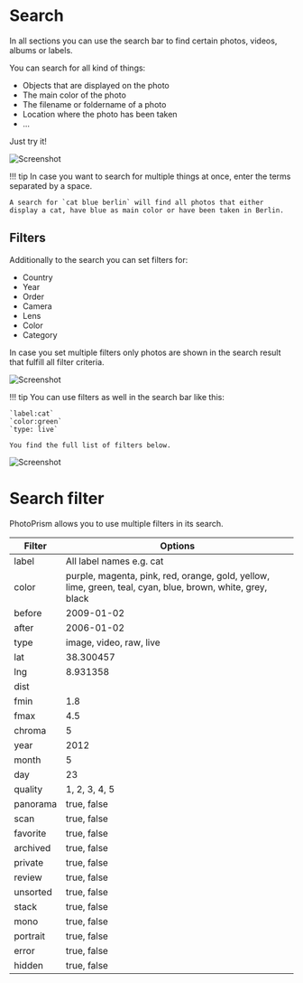 # Search #
In all sections you can use the search bar to find certain photos, videos, albums or labels.

You can search for all kind of things:

* Objects that are displayed on the photo
* The main color of the photo
* The filename or foldername of a photo
* Location where the photo has been taken
* ...

Just try it!

   ![Screenshot](img/search-beach.png)

!!! tip
    In case you want to search for multiple things at once, enter the terms separated by a space.
    
    A search for `cat blue berlin` will find all photos that either display a cat, have blue as main color or have been taken in Berlin.

## Filters ##
Additionally to the search you can set filters for:

* Country
* Year
* Order
* Camera
* Lens
* Color
* Category

In case you set multiple filters only photos are shown in the search result that fulfill all filter criteria.

 ![Screenshot](img/color-red.png)

!!! tip
    You can use filters as well in the search bar like this:
    
    `label:cat`
    `color:green`
    `type: live`
    
    You find the full list of filters below.
    
   ![Screenshot](img/color-green.png)


# Search filter #
PhotoPrism allows you to use multiple filters in its search.
    
| Filter      | Options |
| ----------- | ----------- |
| label      |    All label names e.g. cat    |
| color  | purple, magenta, pink, red, orange, gold, yellow, lime, green, teal, cyan, blue, brown, white, grey, black       |
| before      |   2009-01-02     |
| after      |    2006-01-02    |
| type     |   image, video, raw, live     |
| lat     |    38.300457    |
| lng     |   8.931358   |
| dist     |        |
| fmin     |    1.8    |
| fmax     |    4.5  |
| chroma     |   5     |
| year     |  2012    |
| month     |  5    |
| day     |  23    |
| quality     |   1, 2, 3, 4, 5   |
| panorama     |    true, false    |
| scan     |    true, false    |
| favorite     |    true, false    |
| archived     |    true, false    |
| private     |    true, false    |
| review     |   true, false   |
| unsorted     |    true, false    |
| stack     |    true, false    |
| mono     |    true, false  |
| portrait     |    true, false  |
| error     |    true, false    |
| hidden     |    true, false    |


<!-- folder
name 
original 
 title 
-->
<!-- | album 
| category 
| country 
| state -->

